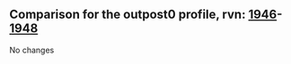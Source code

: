 ## Comparison for the outpost0 profile, rvn: [1946](https://github.com/PRO100KatYT/FortniteProfileRevisions/tree/main/profiles/outpost0/1946%20outpost0.json)-[1948](https://github.com/PRO100KatYT/FortniteProfileRevisions/tree/main/profiles/outpost0/1948%20outpost0.json)

No changes
